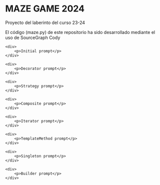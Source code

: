 <body>
    <h1><strong>MAZE GAME 2024</strong></h1>
    <p>Proyecto del laberinto del curso 23-24</p>
    <p>El código (maze.py) de este repositorio ha sido desarrollado mediante el uso de SourceGraph Cody</p>

    <div>
        <p>Initial prompt</p>
    </div>

    <div>
        <p>Decorator prompt</p>
    </div>

    <div>
        <p>Strategy prompt</p>
    </div>

    <div>
        <p>Composite prompt</p>
    </div>

    <div>
        <p>Iterator prompt</p>
    </div>

    <div>
        <p>TemplateMethod prompt</p>
    </div>

    <div>
        <p>Singleton prompt</p>
    </div>

    <div>
        <p>Builder prompt</p>
    </div>
</body>
</html>
